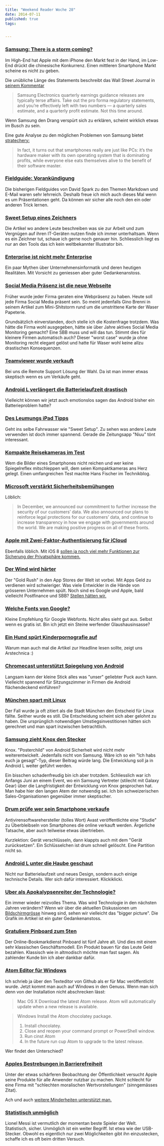 ```yaml
---
title: "Weekend Reader Woche 28"
date: 2014-07-11
published: true
tags: 


---
```



### [Samsung: There is a storm coming?](http://www.nytimes.com/2014/07/08/technology/samsung-foresees-a-decline-in-profit.html?nytmobile=0)

Im High-End hat Apple mit dem iPhone den Markt fest in der Hand, im Low-End drückt die chinesische Konkurrenz. Einen mittleren Smartphone Markt scheine es nicht zu geben. 

Die unübliche Länge des Statements beschreibt das Wall Street Journal in [seinem Kommentar](http://blogs.wsj.com/digits/2014/07/07/samsung-braces-for-earnings-pain-speaks-up/tab/print/)

>Samsung Electronics   quarterly earnings guidance releases are typically terse affairs. Take out the pro forma regulatory statements, and you’re effectively left with two numbers — a quarterly sales estimate, and a quarterly profit estimate.
>Not this time around.

Wenn Samsung den Drang verspürt sich zu erklären, scheint wirklich etwas im Busch zu sein. 

Eine gute Analyse zu den möglichen Problemen von Samsung bietet [stratechery:](http://stratechery.com/2014/smartphone-truths-samsungs-inevitable-decline/)



>In fact, it turns out that smartphones really are just like PCs: it’s the hardware maker with its own operating system that is dominating profits, while everyone else eats themselves alive to the benefit of their software master.

### [Fieldguide: Vorankündigung](http://macsparky.com/blog/2014/6/new-macsparky-field-guide-presentations)

Die bisherigen Fieldguides von David Spark zu den Themen Markdown und E-Mail waren sehr lehrreich. Deshalb freue ich mich auch dieses Mal wenn es um Präsentationen geht. Da können wir sicher alle noch den ein oder anderen Trick lernen. 

### [Sweet Setup eines Zeichners](http://thesweetsetup.com/jago-silvers-sweet-setup/)

Die Artikel wo andere Leute beschreiben was sie zur Arbeit und zum Vergnügen auf ihren IT-Geräten nutzen finde ich immer unterhaltsam. Wenn es ein Zeichner tut, schaue ich gerne noch genauer hin. Schliesslich liegt es nur an den Tools das ich kein weltbekannter Illustrator bin. 

### [Enterprise ist nicht mehr Enterprise](http://archive.constantcontact.com/fs172/1101335703814/archive/1117711923517.html)

Ein paar Mythen über Unternehmensinformatik und deren heutigen Realitäten. Mit Vorsicht zu geniessen aber guter Gedankenanstoss. 

### [Social Media Präsenz ist die neue Webseite](http://ginobrenni.com/weshalb-man-als-firma-auf-sozialen-medien-aktiv-sein-sollte/)

Früher wurde jeder Firma geraten eine Webpräsenz zu haben. Heute soll jede Firma Social Media präsent sein. So meint jedenfalls Gino Brenni in seinem Artikel zum Mini-Shitstorm rund um die umstrittene Karte der Waser Papeterie. 

Grundsätzlich einverstanden, doch stelle ich die Kostenfrage trotzdem. Was hätte die Firma wohl ausgegeben, hätte sie über Jahre aktives Social Media Monitoring gemacht? Eine SBB muss und will das tun. Stimmt dies für kleinere Firmen automatisch auch? Dieser "worst case" wurde ja ohne Monitoring recht elegant gelöst und hatte für Waser wohl keine allzu drastischen Konsequenzen. 

### [Teamviewer wurde verkauft](http://stadt-bremerhaven.de/teamviewer-milliarden-us-dollar/)

Bei uns die Remote Support Lösung der Wahl. Da ist man immer etwas skeptisch wenn es um Verkäufe geht. 

### [Android L verlängert die Batterielaufzeit drastisch](http://stadt-bremerhaven.de/android-l-drittel-akkulaufzeit/)

Vielleicht können wir jetzt auch emotionslos sagen das Android bisher ein Batterieproblem hatte?

### [Des Leumungs iPad Tipps](http://leumund.ch/5-ipad-apps-die-auf-jedes-ipad-gehoeren-0020370)

Geht ins selbe Fahrwasser wie "Sweet Setup". Zu sehen was andere Leute verwenden ist doch immer spannend. Gerade die Zeitungsapp "Niuu" tönt interessant. 

### [Kompakte Reisekameras im Test](http://www.technikblog.ch/2014/06/vergleichstest-6-kompakte-kameras-mit-grossem-reise-zoom/)

Wem die Bilder eines Smartphones nicht reichen und wer keine Spiegelreflex mitschleppen will, dem seien Kompaktkameras ans Herz gelegt. Einen umfangreichen Test machte Hans Fischer im Technikblog. 

### [Microsoft verstärkt Sicherheitsbemühungen](http://blogs.technet.com/b/microsoft_on_the_issues/archive/2014/06/30/advancing-our-encryption-and-transparency-efforts.aspx)

Löblich:

>In December, we announced our commitment to further increase the security of our customers’ data. We also announced our plans to reinforce legal protections for our customers’ data, and continue to increase transparency in how we engage with governments around the world. We are making positive progress on all of these fronts. 

### [Apple mit Zwei-Faktor-Authentisierung für iCloud](http://stadt-bremerhaven.de/apple-icloud-zwei-faktor/)

Ebenfalls löblich. Mit iOS 8 [sollen ja noch viel mehr Funktionen zur Sicherung der Privatsphäre kommen.](http://lmjabreu.com/post/ios-8-privacy-updates/)

### [Der Wind wird härter](http://lucvandal.com/2014/07/03/theindielife/)

Der "Gold Rush" in den App Stores der Welt ist vorbei. Mit Apps Geld zu verdienen wird schwieriger. Was viele Entwickler in die Hände von grösseren Unternehmen spült. Noch sind es Google und Apple, bald vielleicht Postfinance und SBB? [Stellen hätten wir.](http://direktlink.prospective.ch/?view=1765AAF5-9A46-CFDC-931ABCD9894DDDD5)

### [Welche Fonts von Google?](http://hellohappy.org/beautiful-web-type/)

Kleine Empfehlung für Google Webfonts. Nicht alles sieht gut aus. Selbst wenn es gratis ist. Bin ich jetzt ein Steine werfender Glaushausinsasse?

### [Ein Hund spürt Kinderpornografie auf](http://arstechnica.com/tech-policy/2014/07/hard-drive-sniffing-dog-thoreau-is-cops-latest-weapon-on-child-porn/)

Warum man auch mal die Artikel zur Headline lesen sollte, zeigt uns Arstechnica :)

### [Chromecast unterstützt Spiegelung von Android](http://stadt-bremerhaven.de/spiegelung-android-bildschirms-chromecast/)

Langsam kann der kleine Stick alles was "unser" geliebter Puck auch kann. Vielleicht spannend für Sitzungszimmer in Firmen die Android flächendeckend einführen?

### [München spart mit Linux](http://stadt-bremerhaven.de/limux-muenchen-millionen-euro/)

Der Fall wurde ja oft zitiert als die Stadt München den Entscheid für Linux fällte. Seither wurde es still. Die Entscheidung scheint sich aber gelohnt zu haben. Die ursprünglich notwendigen Umstiegsinvestitionen hätten sich gerechnet und man spart inzwischen betrachtlich. 

### [Samsung zieht Knox den Stecker](http://m.ndroidme.com/news.php?article=378)

Knox. "Posterchild" von Android Sicherheit wird nicht mehr weiterentwickelt. Jedenfalls nicht von Samsung. Wäre ich so ein "Ich habs euch ja gesagt"-Typ, dieser Beitrag würde lang. Die Entwicklung soll ja in Android L weiter geführt werden. 

Ein bisschen schadenfreudig bin ich aber trotzdem. Schliesslich war ich Anfangs Juni an einem Event, wo ein Samsung Vertreter (stilecht mit Galaxy Gear) über die Langfristigkeit der Entwicklung von Knox gesprochen hat. Man habe hier den langen Atem der notwendig sei. Ich bin schweizerischen Sales-Organisationen gegenüber immer skeptischer. 

### [Drum prüfe wer sein Smartphone verkaufe](http://arstechnica.com/gadgets/2014/07/panicking-over-androids-factory-reset-is-mostly-unwarranted/)

Antivirensoftwarehersteller (tolles Wort) Avast veröffentlichte eine "Studie" zu Überbleibseln von Smartphones die online verkauft werden. Ärgerliche Tatsache, aber auch teilweise etwas übertrieben. 

Kurzlektion: Gerät verschlüsseln, dann klappts auch mit dem "Gerät zurücksetzen". Ein Schlüsselchen ist drum schnell gelöscht. Eine Partition nicht so. 

### [Android L unter die Haube geschaut](http://arstechnica.com/gadgets/2014/07/six-under-the-covers-features-from-the-android-l-release/)

Nicht nur Batterielaufzeit und neues Design, sondern auch einige technische Details. Wer sich dafür interessiert. Klickiklicki.

### [Uber als Apokalypsenreiter der Technologie?](http://readwrite.com/2014/07/09/uber-is-a-sign-of-epic-technology-battles-to-come)

Ein immer wieder reizvolles Thema. Was wird Technologie in den nächsten Jahren verändern? Wenn wir über die aktuellen Diskussionen um [Bildschirmgrösse](http://fime.ch/leisure-suite/2014/06/02/smartphone-bildschirm-groesser-ist-besser/) hinweg sind, sehen wir vielleicht das "bigger picture". Die Grafik im Artikel ist ein guter Gedankenanstoss. 

### [Gratuliere Pinboard zum 5ten](http://byteinvader.ch/2014/07/pinboard-wird-5-jahre-alt/)

Der Online-Bookmarkdienst Pinboard ist fünf Jahre alt. Und dies mit einem sehr klassischen Geschäftsmodell. Ein Produkt bauen für das Leute Geld bezahlen. Klassisch wie in altmodisch möchte man fast sagen. Als zahlender Kunde bin ich aber dankbar dafür. 

### [Atom Editor für Windows](http://stadt-bremerhaven.de/github-atom-editor-windows/)

Ich schrieb ja über den Texteditor von Github als er für Mac veröffentlicht wurde. Jetzt kommt man auch auf Windows in den Genuss. Wenn man sich denn von der Installation nicht abschrecken lässt:

>Mac OS X
>Download the latest Atom release.
>Atom will automatically update when a new release is available.

>Windows
>Install the Atom chocolatey package.
>1.	Install chocolatey.
>2.	Close and reopen your command prompt or PowerShell window.
>3.	Run cinst Atom
>4.	In the future run cup Atom to upgrade to the latest release.

Wer findet den Unterschied?

### [Apples Bestrebungen in Barrierefreiheit](http://daringfireball.net/linked/2014/07/10/android-ios-accessibility)

Unter der etwas schärferen Beobachtung der Öffentlichkeit versucht Apple seine Produkte für alle Anwender nutzbar zu machen. Nicht schlecht für eine Firma mit "schlechten moralischen Wertvorstellungen" (sinngemässes Zitat).

Ach und auch [weitere Minderheiten unterstützt man.](http://apfelblog.ch/pride-parade-apple/)

### [Statistisch unmöglich](http://fivethirtyeight.com/features/lionel-messi-is-impossible/)

Lionel Messi ist vermutlich der momentan beste Spieler der Welt. Statistisch, sicher. Unmöglich ist ein weiter Begriff. Ist etwa wie der USB-Stecker. Obwohl es eigentlich nur zwei Möglichkeiten gibt ihn einzustecken, schaffe ich es oft beim dritten Versuch. 